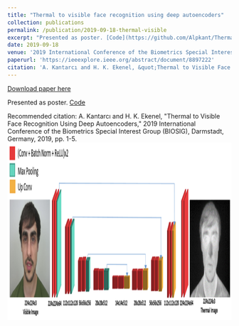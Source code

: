 ```yaml
---
title: "Thermal to visible face recognition using deep autoencoders"
collection: publications
permalink: /publication/2019-09-18-thermal-visible
excerpt: "Presented as poster. [Code](https://github.com/Alpkant/Thermal-to-Visible-Face-Recognition-Using-Deep-Autoencoders) <br/> <img src='/images/thermalvisible.png' width=800 height=400>"
date: 2019-09-18
venue: '2019 International Conference of the Biometrics Special Interest Group (BIOSIG)'
paperurl: 'https://ieeexplore.ieee.org/abstract/document/8897222'
citation: 'A. Kantarcı and H. K. Ekenel, &quot;Thermal to Visible Face Recognition Using Deep Autoencoders,&quot; 2019 International Conference of the Biometrics Special Interest Group (BIOSIG), Darmstadt, Germany, 2019, pp. 1-5.'
---
```


<a href='https://ieeexplore.ieee.org/abstract/document/8897222'>Download paper here</a>

Presented as poster. [Code](https://github.com/Alpkant/Thermal-to-Visible-Face-Recognition-Using-Deep-Autoencoders)

Recommended citation: A. Kantarcı and H. K. Ekenel, "Thermal to Visible Face Recognition Using Deep Autoencoders," 2019 International Conference of the Biometrics Special Interest Group (BIOSIG), Darmstadt, Germany, 2019, pp. 1-5.
<br/> <img src='/images/thermalvisible.png' width=800 height=400>